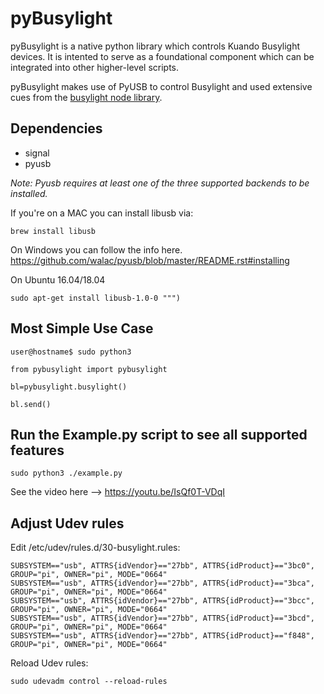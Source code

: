 # pyBusylight

pyBusylight is a native python library which controls Kuando Busylight devices. It is intented to serve as a foundational component which can be integrated into other higher-level scripts.

pyBusylight makes use of PyUSB to control Busylight and used extensive cues from the [busylight node library](https://github.com/porsager/busylight).

## Dependencies
* signal
* pyusb

_Note: Pyusb requires at least one of the three supported backends to be installed._

If you're on a MAC you can install libusb via:

```
brew install libusb
```

On Windows you can follow the info here.
        https://github.com/walac/pyusb/blob/master/README.rst#installing

On Ubuntu 16.04/18.04

```
sudo apt-get install libusb-1.0-0 """)
```

## Most Simple Use Case
```
user@hostname$ sudo python3

from pybusylight import pybusylight

bl=pybusylight.busylight()

bl.send()
```

## Run the Example.py script to see all supported features
```
sudo python3 ./example.py
```
See the video here --> https://youtu.be/IsQf0T-VDqI


## Adjust Udev rules

Edit /etc/udev/rules.d/30-busylight.rules:
```
SUBSYSTEM=="usb", ATTRS{idVendor}=="27bb", ATTRS{idProduct}=="3bc0", GROUP="pi", OWNER="pi", MODE="0664"
SUBSYSTEM=="usb", ATTRS{idVendor}=="27bb", ATTRS{idProduct}=="3bca", GROUP="pi", OWNER="pi", MODE="0664"
SUBSYSTEM=="usb", ATTRS{idVendor}=="27bb", ATTRS{idProduct}=="3bcc", GROUP="pi", OWNER="pi", MODE="0664"
SUBSYSTEM=="usb", ATTRS{idVendor}=="27bb", ATTRS{idProduct}=="3bcd", GROUP="pi", OWNER="pi", MODE="0664"
SUBSYSTEM=="usb", ATTRS{idVendor}=="27bb", ATTRS{idProduct}=="f848", GROUP="pi", OWNER="pi", MODE="0664"

```
Reload Udev rules:
```
sudo udevadm control --reload-rules
```
